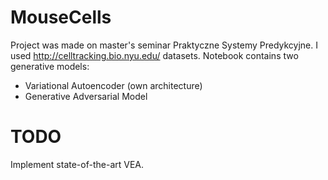 # MouseCells
Project was made on master's seminar Praktyczne Systemy Predykcyjne. I used http://celltracking.bio.nyu.edu/ datasets. Notebook contains two generative models:
* Variational Autoencoder (own architecture)
* Generative Adversarial Model

# TODO
Implement state-of-the-art VEA.
